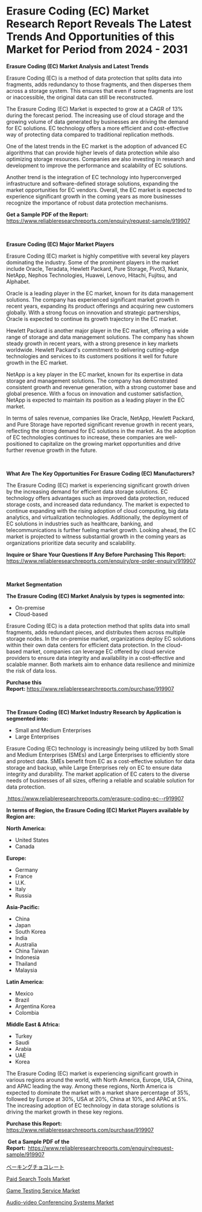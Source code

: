 <p><h1>Erasure Coding (EC) Market Research Report Reveals The Latest Trends And Opportunities of this Market for Period from 2024 - 2031</h1></p><p><strong>Erasure Coding (EC) Market Analysis and Latest Trends</strong></p>
<p><p>Erasure Coding (EC) is a method of data protection that splits data into fragments, adds redundancy to those fragments, and then disperses them across a storage system. This ensures that even if some fragments are lost or inaccessible, the original data can still be reconstructed. </p><p>The Erasure Coding (EC) Market is expected to grow at a CAGR of 13% during the forecast period. The increasing use of cloud storage and the growing volume of data generated by businesses are driving the demand for EC solutions. EC technology offers a more efficient and cost-effective way of protecting data compared to traditional replication methods. </p><p>One of the latest trends in the EC market is the adoption of advanced EC algorithms that can provide higher levels of data protection while also optimizing storage resources. Companies are also investing in research and development to improve the performance and scalability of EC solutions. </p><p>Another trend is the integration of EC technology into hyperconverged infrastructure and software-defined storage solutions, expanding the market opportunities for EC vendors. Overall, the EC market is expected to experience significant growth in the coming years as more businesses recognize the importance of robust data protection mechanisms.</p></p>
<p><strong>Get a Sample PDF of the Report:&nbsp;</strong> <a href="https://www.reliableresearchreports.com/enquiry/request-sample/919907">https://www.reliableresearchreports.com/enquiry/request-sample/919907</a></p>
<p>&nbsp;</p>
<p><strong>Erasure Coding (EC) Major Market Players</strong></p>
<p><p>Erasure Coding (EC) market is highly competitive with several key players dominating the industry. Some of the prominent players in the market include Oracle, Teradata, Hewlett Packard, Pure Storage, Pivot3, Nutanix, NetApp, Nephos Technologies, Huawei, Lenovo, Hitachi, Fujitsu, and Alphabet.</p><p>Oracle is a leading player in the EC market, known for its data management solutions. The company has experienced significant market growth in recent years, expanding its product offerings and acquiring new customers globally. With a strong focus on innovation and strategic partnerships, Oracle is expected to continue its growth trajectory in the EC market.</p><p>Hewlett Packard is another major player in the EC market, offering a wide range of storage and data management solutions. The company has shown steady growth in recent years, with a strong presence in key markets worldwide. Hewlett Packard's commitment to delivering cutting-edge technologies and services to its customers positions it well for future growth in the EC market.</p><p>NetApp is a key player in the EC market, known for its expertise in data storage and management solutions. The company has demonstrated consistent growth and revenue generation, with a strong customer base and global presence. With a focus on innovation and customer satisfaction, NetApp is expected to maintain its position as a leading player in the EC market.</p><p>In terms of sales revenue, companies like Oracle, NetApp, Hewlett Packard, and Pure Storage have reported significant revenue growth in recent years, reflecting the strong demand for EC solutions in the market. As the adoption of EC technologies continues to increase, these companies are well-positioned to capitalize on the growing market opportunities and drive further revenue growth in the future.</p></p>
<p>&nbsp;</p>
<p><strong>What Are The Key Opportunities For Erasure Coding (EC) Manufacturers?</strong></p>
<p><p>The Erasure Coding (EC) market is experiencing significant growth driven by the increasing demand for efficient data storage solutions. EC technology offers advantages such as improved data protection, reduced storage costs, and increased data redundancy. The market is expected to continue expanding with the rising adoption of cloud computing, big data analytics, and virtualization technologies. Additionally, the deployment of EC solutions in industries such as healthcare, banking, and telecommunications is further fueling market growth. Looking ahead, the EC market is projected to witness substantial growth in the coming years as organizations prioritize data security and scalability.</p></p>
<p><strong>Inquire or Share Your Questions If Any Before Purchasing This Report:</strong> <a href="https://www.reliableresearchreports.com/enquiry/pre-order-enquiry/919907">https://www.reliableresearchreports.com/enquiry/pre-order-enquiry/919907</a></p>
<p>&nbsp;</p>
<p><strong>Market Segmentation</strong></p>
<p><strong>The Erasure Coding (EC) Market Analysis by types is segmented into:</strong></p>
<p><ul><li>On-premise</li><li>Cloud-based</li></ul></p>
<p><p>Erasure Coding (EC) is a data protection method that splits data into small fragments, adds redundant pieces, and distributes them across multiple storage nodes. In the on-premise market, organizations deploy EC solutions within their own data centers for efficient data protection. In the cloud-based market, companies can leverage EC offered by cloud service providers to ensure data integrity and availability in a cost-effective and scalable manner. Both markets aim to enhance data resilience and minimize the risk of data loss.</p></p>
<p><strong>Purchase this Report:&nbsp;</strong><a href="https://www.reliableresearchreports.com/purchase/919907">https://www.reliableresearchreports.com/purchase/919907</a></p>
<p>&nbsp;</p>
<p><strong>The Erasure Coding (EC) Market Industry Research by Application is segmented into:</strong></p>
<p><ul><li>Small and Medium Enterprises</li><li>Large Enterprises</li></ul></p>
<p><p>Erasure Coding (EC) technology is increasingly being utilized by both Small and Medium Enterprises (SMEs) and Large Enterprises to efficiently store and protect data. SMEs benefit from EC as a cost-effective solution for data storage and backup, while Large Enterprises rely on EC to ensure data integrity and durability. The market application of EC caters to the diverse needs of businesses of all sizes, offering a reliable and scalable solution for data protection.</p></p>
<p><a href="https://www.reliableresearchreports.com/erasure-coding-ec--r919907">&nbsp;https://www.reliableresearchreports.com/erasure-coding-ec--r919907</a></p>
<p><strong>In terms of Region, the Erasure Coding (EC) Market Players available by Region are:</strong></p>
<p>
    <p> <strong> North America: </strong>
        <ul>
            <li>United States</li>
            <li>Canada</li>
        </ul>
        </p> 
    <p> <strong> Europe: </strong>
        <ul>
            <li>Germany</li>
            <li>France</li>
            <li>U.K.</li>
            <li>Italy</li>
            <li>Russia</li>
        </ul>
        </p> 
    <p> <strong> Asia-Pacific: </strong>
        <ul>
            <li>China</li>
            <li>Japan</li>
            <li>South Korea</li>
            <li>India</li>
            <li>Australia</li>
            <li>China Taiwan</li>
            <li>Indonesia</li>
            <li>Thailand</li>
            <li>Malaysia</li>
        </ul>
        </p> 
    <p> <strong> Latin America: </strong>
        <ul>
            <li>Mexico</li>
            <li>Brazil</li>
            <li>Argentina Korea</li>
            <li>Colombia</li>
        </ul>
        </p> 
    <p> <strong> Middle East & Africa: </strong>
        <ul>
            <li>Turkey</li>
            <li>Saudi</li>
            <li>Arabia</li>
            <li>UAE</li>
            <li>Korea</li>
        </ul>
    </p>
    </p>
<p><p>The Erasure Coding (EC) market is experiencing significant growth in various regions around the world, with North America, Europe, USA, China, and APAC leading the way. Among these regions, North America is expected to dominate the market with a market share percentage of 35%, followed by Europe at 30%, USA at 20%, China at 10%, and APAC at 5%. The increasing adoption of EC technology in data storage solutions is driving the market growth in these key regions.</p></p>
<p><strong>Purchase this Report: </strong><a href="https://www.reliableresearchreports.com/purchase/919907">https://www.reliableresearchreports.com/purchase/919907</a></p>
<p>&nbsp;<strong>Get a Sample PDF of the Report:&nbsp;&nbsp;</strong><a href="https://www.reliableresearchreports.com/enquiry/request-sample/919907">https://www.reliableresearchreports.com/enquiry/request-sample/919907</a></p>
<p><strong></strong></p>
<p><p><a href="https://github.com/tubbs463/Market-Research-Report-List-1/blob/main/599593361224.md">ベーキングチョコレート</a></p><p><a href="https://www.linkedin.com/pulse/paid-search-tools-market-exploring-share-trends-future-growth-idqse">Paid Search Tools Market</a></p><p><a href="https://www.linkedin.com/pulse/game-testing-service-market-analysis-its-cagr-segmentation-global-t6kle">Game Testing Service Market</a></p><p><a href="https://github.com/MaraKoelpin2023/Market-Research-Report-List-1/blob/main/audio-video-conferencing-systems-market.md">Audio-video Conferencing Systems Market</a></p></p>
